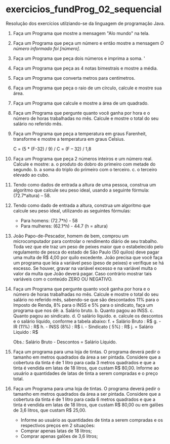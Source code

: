 # exercicios_fundProg_02_sequencial

Resolução dos exercícios utilziando-se da linguagem de programação Java.

1. Faça um Programa que mostre a mensagem "Alo mundo" na tela.

2. Faça um Programa que peça um número e então mostre a mensagem *O número 
informado foi [número]*.

3. Faça um Programa que peça dois números e imprima a soma.
'
4. Faça um Programa que peça as 4 notas bimestrais e mostre a média.

5. Faça um Programa que converta metros para centímetros.

6. Faça um Programa que peça o raio de um círculo, calcule e mostre sua área.

7. Faça um Programa que calcule e mostre a área de um quadrado.

8. Faça um Programa que pergunte quanto você ganha por hora e o número de horas 
trabalhadas no mês. Calcule e mostre o total do seu salário no referido mês.

9. Faça um Programa que peça a temperatura em graus Farenheit, transforme e mostre a
temperatura em graus Celsius.

	C = (5 * (F-32) / 9) / C = (F – 32) / 1,8

10. Faça um Programa que peça 2 números inteiros e um número real. Calcule e mostre:
	a. o produto do dobro do primeiro com metade do segundo.
	b. a soma do triplo do primeiro com o terceiro.
	c. o terceiro elevado ao cubo.

11. Tendo como dados de entrada a altura de uma pessoa, construa um algoritmo que
calcule seu peso ideal, usando a seguinte fórmula: (72.7\*altura) – 58.

12. Tendo como dado de entrada a altura, construa um algoritmo que calcule seu peso ideal,
utilizando as seguintes fórmulas:
	- Para homens: (72.7*h) - 58
	- Para mulheres: (62.1*h) - 44.7 (h = altura)

13. João Papo-de-Pescador, homem de bem, comprou um microcomputador para controlar o
rendimento diário de seu trabalho. Toda vez que ele traz um peso de peixes maior que o
estabelecido pelo regulamento de pesca do estado de São Paulo (50 quilos) deve pagar
uma multa de R$ 4,00 por quilo excedente. João precisa que você faça um programa
que leia a variável peso (peso de peixes) e verifique se há excesso. Se houver, gravar na
variável excesso e na variável multa o valor da multa que João deverá pagar. Caso
contrário mostrar tais variáveis com o conteúdo ZERO OU NEGATIVO.

14. Faça um Programa que pergunte quanto você ganha por hora e o número de horas
trabalhadas no mês. Calcule e mostre o total do seu salário no referido mês, sabendo-se
que são descontados 11% para o Imposto de Renda, 8% para o INSS e 5% para o
sindicato, faça um programa que nos dê:
	a. Salário bruto.
	b. Quanto pagou ao INSS.
	c. Quanto pagou ao sindicato.
	d. O salário líquido.
	e. calcule os descontos e o salário líquido, conforme a tabela abaixo:
	f. + Salário Bruto : R$
	g. - IR (11%) : R$
	h. - INSS (8%) : R$
	i. - Sindicato ( 5%) : R$
	j. = Salário Liquido : R$
	
	Obs.: Salário Bruto - Descontos = Salário Líquido.

15. Faça um programa para uma loja de tintas. O programa deverá pedir o tamanho em
metros quadrados da área a ser pintada. Considere que a cobertura da tinta é de 1 litro
para cada 3 metros quadrados e que a tinta é vendida em latas de 18 litros, que custam
R$ 80,00. Informe ao usuário a quantidades de latas de tinta a serem compradas e o
preço total.

16. Faça um Programa para uma loja de tintas. O programa deverá pedir o tamanho em
metros quadrados da área a ser pintada. Considere que a cobertura da tinta é de 1 litro
para cada 6 metros quadrados e que a tinta é vendida em latas de 18 litros, que custam
R$ 80,00 ou em galões de 3,6 litros, que custam R$ 25,00.
	- Informe ao usuário as quantidades de tinta a serem compradas e os respectivos 
preços em 2 situações:
	- Comprar apenas latas de 18 litros;
	- Comprar apenas galões de 3,6 litros;

